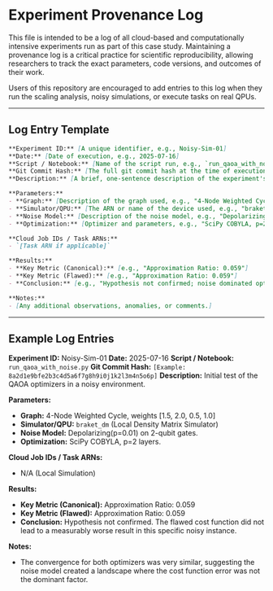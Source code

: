 # Experiment Provenance Log

This file is intended to be a log of all cloud-based and computationally intensive experiments run as part of this case study. Maintaining a provenance log is a critical practice for scientific reproducibility, allowing researchers to track the exact parameters, code versions, and outcomes of their work.

Users of this repository are encouraged to add entries to this log when they run the scaling analysis, noisy simulations, or execute tasks on real QPUs.

---

## Log Entry Template

```markdown
**Experiment ID:** [A unique identifier, e.g., Noisy-Sim-01]
**Date:** [Date of execution, e.g., 2025-07-16]
**Script / Notebook:** [Name of the script run, e.g., `run_qaoa_with_noise.py`]
**Git Commit Hash:** [The full git commit hash at the time of execution]
**Description:** [A brief, one-sentence description of the experiment's goal.]

**Parameters:**
- **Graph:** [Description of the graph used, e.g., "4-Node Weighted Cycle"]
- **Simulator/QPU:** [The ARN or name of the device used, e.g., "braket_dm"]
- **Noise Model:** [Description of the noise model, e.g., "Depolarizing(p=0.01) on CNOTs"]
- **Optimization:** [Optimizer and parameters, e.g., "SciPy COBYLA, p=2 layers"]

**Cloud Job IDs / Task ARNs:**
- `[Task ARN if applicable]`

**Results:**
- **Key Metric (Canonical):** [e.g., "Approximation Ratio: 0.059"]
- **Key Metric (Flawed):** [e.g., "Approximation Ratio: 0.059"]
- **Conclusion:** [e.g., "Hypothesis not confirmed; noise dominated optimization."]

**Notes:**
- [Any additional observations, anomalies, or comments.]
```

---

## Example Log Entries

**Experiment ID:** Noisy-Sim-01
**Date:** 2025-07-16
**Script / Notebook:** `run_qaoa_with_noise.py`
**Git Commit Hash:** `[Example: 8a2d1e9bfe2b3c4d5a6f7g8h9i0j1k2l3m4n5o6p]`
**Description:** Initial test of the QAOA optimizers in a noisy environment.

**Parameters:**
- **Graph:** 4-Node Weighted Cycle, weights [1.5, 2.0, 0.5, 1.0]
- **Simulator/QPU:** `braket_dm` (Local Density Matrix Simulator)
- **Noise Model:** Depolarizing(p=0.01) on 2-qubit gates.
- **Optimization:** SciPy COBYLA, p=2 layers.

**Cloud Job IDs / Task ARNs:**
- N/A (Local Simulation)

**Results:**
- **Key Metric (Canonical):** Approximation Ratio: 0.059
- **Key Metric (Flawed):** Approximation Ratio: 0.059
- **Conclusion:** Hypothesis not confirmed. The flawed cost function did not lead to a measurably worse result in this specific noisy instance.

**Notes:**
- The convergence for both optimizers was very similar, suggesting the noise model created a landscape where the cost function error was not the dominant factor.
